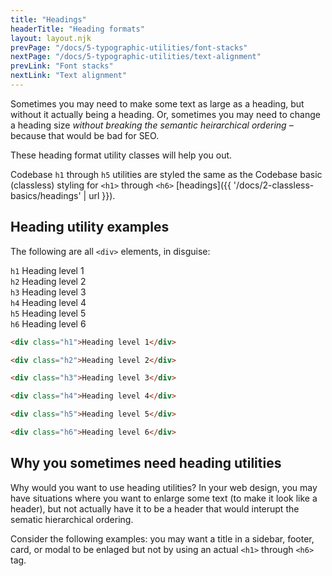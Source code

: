 ```yaml
---
title: "Headings"
headerTitle: "Heading formats"
layout: layout.njk
prevPage: "/docs/5-typographic-utilities/font-stacks"
nextPage: "/docs/5-typographic-utilities/text-alignment"
prevLink: "Font stacks"
nextLink: "Text alignment"
---
```


Sometimes you may need to make some text as large as a heading, but without it actually being a heading. Or, sometimes you may need to change a heading size _without breaking the semantic heirarchical ordering_ – because that would be bad for SEO.

These heading format utility classes will help you out.

Codebase `h1` through `h5` utilities are styled the same as the Codebase basic (classless) styling for `<h1>` through `<h6>` [headings]({{ '/docs/2-classless-basics/headings' | url }}).

## Heading utility examples

The following are all `<div>` elements, in disguise:

<div class="my-6">
<div class="h1"><code>h1</code> Heading level 1</div>
<div class="h2"><code>h2</code> Heading level 2</div>
<div class="h3"><code>h3</code> Heading level 3</div>
<div class="h4"><code>h4</code> Heading level 4</div>
<div class="h5"><code>h5</code> Heading level 5</div>
<div class="h6"><code>h6</code> Heading level 6</div>
</div>

```html
<div class="h1">Heading level 1</div>

<div class="h2">Heading level 2</div>

<div class="h3">Heading level 3</div>

<div class="h4">Heading level 4</div>

<div class="h5">Heading level 5</div>

<div class="h6">Heading level 6</div>
```

## Why you sometimes need heading utilities

Why would you want to use heading utilities? In your web design, you may have situations where you want to enlarge some text (to make it look like a header), but not actually have it to be a header that would interupt the sematic hierarchical ordering.

Consider the following examples: you may want a title in a sidebar, footer, card, or modal to be enlaged but not by using an actual `<h1>` through `<h6>` tag.